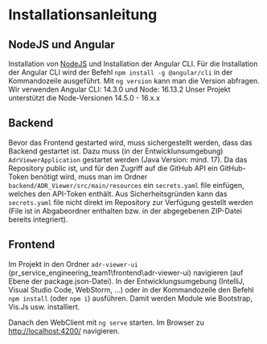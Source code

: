 # Installationsanleitung

## NodeJS und Angular
Installation von [NodeJS](https://nodejs.org/en/) und Installation der Angular CLI. Für die Installation
der Angular CLI wird der Befehl `npm install -g @angular/cli` in der Kommandozeile ausgeführt.
Mit `ng version` kann man die Version abfragen. Wir verwenden Angular CLI: 14.3.0 und Node: 16.13.2 Unser Projekt unterstützt die Node-Versionen 14.5.0 - 16.x.x 

## Backend
Bevor das Frontend gestarted wird, muss sichergestellt werden, dass das Backend gestartet ist. Dazu muss (in der Entwicklunsumgebung) `AdrViewerApplication` gestartet werden (Java Version: mind. 17). 
Da das Repository public ist, und für den Zugriff auf die GitHub API ein GitHub-Token benötigt wird, muss man im Ordner `backend/ADR_Viewer/src/main/resources` ein `secrets.yaml` file einfügen, welches den API-Token enthält. Aus Sicherheitsgründen kann das `secrets.yaml` file nicht direkt im Repository zur Verfügung gestellt werden (File ist in Abgabeordner enthalten bzw. in der abgegebenen ZIP-Datei bereits integriert).

## Frontend
Im Projekt in den Ordner `adr-viewer-ui` (pr_service_engineering_team1\frontend\adr-viewer-ui) navigieren (auf Ebene der package.json-Datei). In der Entwicklungsumgebung
(IntelliJ, Visual Studio Code, WebStorm, ...) oder in der Kommandozeile den Befehl `npm install` (oder `npm i`)
ausführen. Damit werden Module wie Bootstrap, Vis.Js usw. installiert.

Danach den WebClient mit `ng serve` starten. Im Browser zu [http://localhost:4200/](http://localhost:4200/) navigieren.

